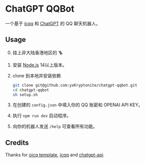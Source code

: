 # ChatGPT QQBot

一个基于 [icqq](https://github.com/icqqjs/icqq) 和 [ChatGPT](https://chat.openai.com/) 的 QQ 聊天机器人。

## Usage

0. 挂上非大陆香港地区的 🪜 
1. 安装 [Node.js](https://nodejs.org/) 14以上版本。
2. clone 到本地并安装依赖
    ```bash
    git clone git@github.com:yxKryptonite/chatgpt-qqbot.git
    cd chatgpt-qqbot
    sh setup.sh
    ```
3. 在创建的 `config.json` 中填入你的 QQ 账密和 OPENAI API KEY。

4. 执行 `npm run dev` 启动程序。
5. 向你的机器人发送 `/help` 可查看所有功能。

## Credits

<!-- > 如果你是初学者，建议通过下面的资料提升自己：  
[JavaScript语言基础](https://developer.mozilla.org/zh-CN/docs/Web/JavaScript) / [现代JavaScript教程](https://zh.javascript.info)  
[Node.js入门教程](http://nodejs.cn/learn)  
[5分钟上手TypeScript](https://www.tslang.cn/docs/handbook/typescript-in-5-minutes.html)  
[优秀npm三方库集合](https://github.com/sindresorhus/awesome-nodejs)  -->

Thanks for [oicq template](https://github.com/takayama-lily/oicq-template), [icqq](https://github.com/icqqjs/icqq) and [chatgpt-api](https://github.com/transitive-bullshit/chatgpt-api).

